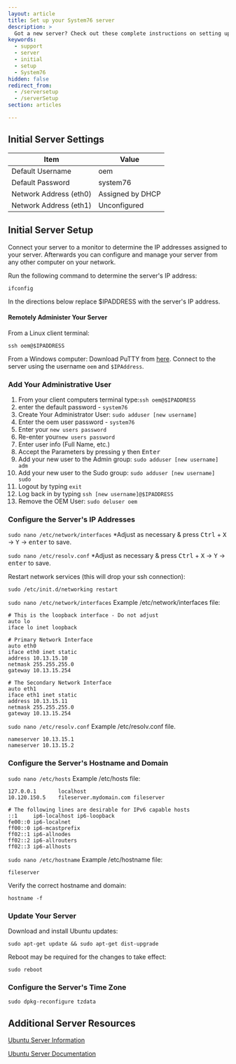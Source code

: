 ```yaml
---
layout: article
title: Set up your System76 server
description: >
  Got a new server? Check out these complete instructions on setting up a System76 server, including initial login credentials.
keywords:
  - support
  - server
  - initial
  - setup
  - System76
hidden: false
redirect_from:
  - /serversetup
  - /serverSetup
section: articles

---
```



## Initial Server Settings

Item                   | Value
-----------------------|------------------
Default Username       | oem
Default Password       | system76
Network Address (eth0) | Assigned by DHCP
Network Address (eth1) | Unconfigured

## Initial Server Setup

Connect your server to a monitor to determine the IP addresses assigned to your server.  Afterwards you can configure and manage your server from any other computer on your network.

Run the following command to determine the server's IP address:

`ifconfig`

In the directions below replace $IPADDRESS with the server's IP address.

#### Remotely Administer Your Server

From a Linux client terminal:

`ssh oem@$IPADDRESS`

From a Windows computer: Download PuTTY from [here](http://www.chiark.greenend.org.uk/~sgtatham/putty/download.html).  Connect to the server using the username `oem` and `$IPAddress`.


### Add Your Administrative User

1. From your client computers terminal type:`ssh oem@$IPADDRESS`
2. enter the default password - `system76`
3. Create Your Administrator User: `sudo adduser [new username]`
4. Enter the oem user password - `system76`
5. Enter your `new users password`
6. Re-enter your`new users password`
7. Enter user info (Full Name, etc.)
8. Accept the Parameters by pressing <kbd>y</kbd> then <kbd>Enter</kbd>
9. Add your new user to the Admin group: `sudo adduser [new username] adm`
10. Add your new user to the Sudo group: `sudo adduser [new username] sudo`
11. Logout by typing `exit`
12. Log back in by typing `ssh [new username]@$IPADDRESS`
13. Remove the OEM User: `sudo deluser oem`


### Configure the Server's IP Addresses

`sudo nano /etc/network/interfaces` *Adjust as necessary & press <kbd>Ctrl</kbd> + <kbd>X</kbd> → <kbd>Y</kbd> → <kbd>enter</kbd> to save.

`sudo nano /etc/resolv.conf` *Adjust as necessary & press <kbd>Ctrl</kbd> + <kbd>X</kbd> → <kbd>Y</kbd> → <kbd>enter</kbd> to save.



Restart network services (this will drop your ssh connection):

`sudo /etc/init.d/networking restart`


`sudo nano /etc/network/interfaces` Example /etc/network/interfaces file:

```
# This is the loopback interface - Do not adjust
auto lo
iface lo inet loopback

# Primary Network Interface
auto eth0
iface eth0 inet static
address 10.13.15.10
netmask 255.255.255.0
gateway 10.13.15.254

# The Secondary Network Interface
auto eth1
iface eth1 inet static
address 10.13.15.11
netmask 255.255.255.0
gateway 10.13.15.254
```


`sudo nano /etc/resolv.conf` Example /etc/resolv.conf file.

```
nameserver 10.13.15.1
nameserver 10.13.15.2
```

### Configure the Server's Hostname and Domain
`sudo nano /etc/hosts` Example /etc/hosts file:

```
127.0.0.1       localhost
10.120.150.5    fileserver.mydomain.com fileserver

# The following lines are desirable for IPv6 capable hosts
::1     ip6-localhost ip6-loopback
fe00::0 ip6-localnet
ff00::0 ip6-mcastprefix
ff02::1 ip6-allnodes
ff02::2 ip6-allrouters
ff02::3 ip6-allhosts
```


`sudo nano /etc/hostname` Example /etc/hostname file:

`fileserver`

Verify the correct hostname and domain:

`hostname -f`

### Update Your Server

Download and install Ubuntu updates:

`sudo apt-get update && sudo apt-get dist-upgrade`

Reboot may be required for the changes to take effect:

`sudo reboot`

### Configure the Server's Time Zone

`sudo dpkg-reconfigure tzdata`

## Additional Server Resources
[Ubuntu Server Information](http://www.ubuntu.com/server)

[Ubuntu Server Documentation](https://help.ubuntu.com/)
